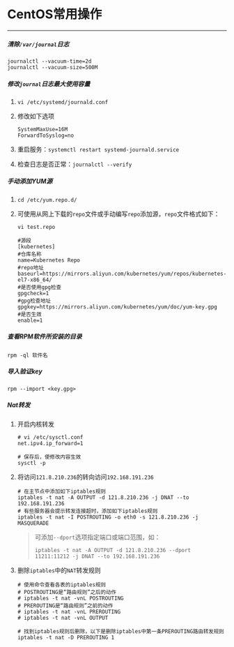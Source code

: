 # CentOS常用操作

---

##### 清除`/var/journal`日志

```shell
journalctl --vacuum-time=2d
journalctl --vacuum-size=500M
```

##### 修改`journal`日志最大使用容量

1. `vi /etc/systemd/journald.conf`

2. 修改如下选项

   ```shell
   SystemMaxUse=16M
   ForwardToSyslog=no
   ```

3. 重启服务：`systemctl restart systemd-journald.service`

4. 检查日志是否正常：`journalctl --verify`

##### 手动添加YUM源

1. `cd /etc/yum.repo.d/`

2. 可使用从网上下载的`repo`文件或手动编写`repo`添加源，`repo`文件格式如下：

   `vi test.repo`

   ```shell
   #源段
   [kubernetes]
   #仓库名称
   name=Kubernetes Repo
   #repo地址
   baseurl=https://mirrors.aliyun.com/kubernetes/yum/repos/kubernetes-el7-x86_64/
   #是否使用gpg检查
   gpgcheck=1
   #gpg检查地址
   gpgkey=https://mirrors.aliyun.com/kubernetes/yum/doc/yum-key.gpg
   #是否生效
   enable=1
   ```

##### 查看RPM软件所安装的目录

`rpm -ql 软件名`

##### 导入验证key

`rpm --import <key.gpg>`

##### Nat转发

1. 开启内核转发

   ```shell
   # vi /etc/sysctl.conf
   net.ipv4.ip_forward=1
   
   # 保存后，使修改内容生效
   sysctl -p
   ```

2. 将访问`121.8.210.236`的转向访问`192.168.191.236`

   ```shell
   # 在主节点中添加如下iptables规则
   iptables -t nat -A OUTPUT -d 121.8.210.236 -j DNAT --to 192.168.191.236
   # 有些服务器会提示转发连接超时，添加如下iptables规则
   iptables -t nat -I POSTROUTING -o eth0 -s 121.8.210.236 -j MASQUERADE
   ```

   > 可添加`--dport`选项指定端口或端口范围，如：
   >
   > `iptables -t nat -A OUTPUT -d 121.8.210.236 --dport 11211:11212 -j DNAT --to 192.168.191.236`

3. 删除`iptables`中的`NAT`转发规则

   ```shell
   # 使用命令查看各表的iptables规则
   # POSTROUTING是“路由规则”之后的动作
   # iptables -t nat -vnL POSTROUTING
   # PREROUTING是“路由规则”之前的动作
   # iptables -t nat -vnL PREROUTING
   # iptables -t nat -vnL OUTPUT
   
   # 找到iptables规则后删除，以下是删除iptables中第一条PREROUTING路由转发规则
   iptables -t nat -D PREROUTING 1
   ```
